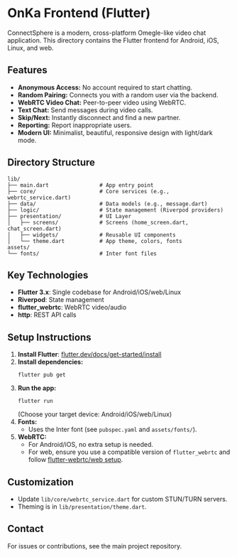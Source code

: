 # OnKa Frontend (Flutter)

ConnectSphere is a modern, cross-platform Omegle-like video chat application. This directory contains the Flutter frontend for Android, iOS, Linux, and web.

## Features

- **Anonymous Access:** No account required to start chatting.
- **Random Pairing:** Connects you with a random user via the backend.
- **WebRTC Video Chat:** Peer-to-peer video using WebRTC.
- **Text Chat:** Send messages during video calls.
- **Skip/Next:** Instantly disconnect and find a new partner.
- **Reporting:** Report inappropriate users.
- **Modern UI:** Minimalist, beautiful, responsive design with light/dark mode.

## Directory Structure

```
lib/
├── main.dart                # App entry point
├── core/                    # Core services (e.g., webrtc_service.dart)
├── data/                    # Data models (e.g., message.dart)
├── logic/                   # State management (Riverpod providers)
├── presentation/            # UI Layer
│   ├── screens/             # Screens (home_screen.dart, chat_screen.dart)
│   ├── widgets/             # Reusable UI components
│   └── theme.dart           # App theme, colors, fonts
assets/
└── fonts/                   # Inter font files
```

## Key Technologies

- **Flutter 3.x**: Single codebase for Android/iOS/web/Linux
- **Riverpod**: State management
- **flutter_webrtc**: WebRTC video/audio
- **http**: REST API calls

## Setup Instructions

1. **Install Flutter**: [flutter.dev/docs/get-started/install](https://flutter.dev/docs/get-started/install)
2. **Install dependencies:**
   ```
   flutter pub get
   ```
3. **Run the app:**
   ```
   flutter run
   ```
   (Choose your target device: Android/iOS/web/Linux)
4. **Fonts:**
   - Uses the Inter font (see `pubspec.yaml` and `assets/fonts/`).
5. **WebRTC:**
   - For Android/iOS, no extra setup is needed.
   - For web, ensure you use a compatible version of `flutter_webrtc` and follow [flutter-webrtc/web setup](https://pub.dev/packages/flutter_webrtc#web-support).

## Customization

- Update `lib/core/webrtc_service.dart` for custom STUN/TURN servers.
- Theming is in `lib/presentation/theme.dart`.

## Contact

For issues or contributions, see the main project repository.
